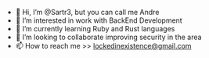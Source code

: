 - 👋 Hi, I’m @Sartr3, but you can call me Andre
- 👀 I’m interested in work with BackEnd Development
- 🌱 I’m currently learning Ruby and Rust languages
- 💞️ I’m looking to collaborate improving security in the area
- 📫 How to reach me >> lockedinexistence@gmail.com

<!---
  Eu sou brasileiro e estou estudando para me ingressar na área.
--->
